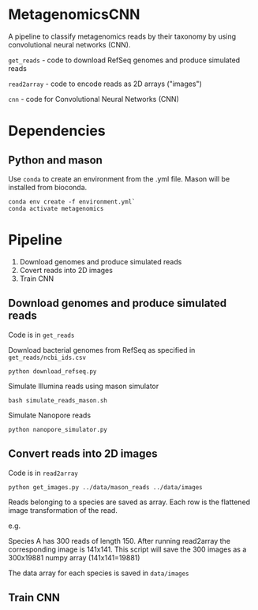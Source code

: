 # MetagenomicsCNN

A pipeline to classify metagenomics reads by their taxonomy by using convolutional neural networks (CNN).

`get_reads` - code to download RefSeq genomes and produce simulated reads

`read2array`  - code to encode reads as 2D arrays ("images")

`cnn` - code for Convolutional Neural Networks (CNN)

# Dependencies

## Python and mason
Use `conda` to create an environment from the .yml file. Mason will be installed from bioconda.
```
conda env create -f environment.yml`
conda activate metagenomics
```

# Pipeline

1. Download genomes and produce simulated reads
2. Covert reads into 2D images
3. Train CNN

## Download genomes and produce simulated reads
Code is in `get_reads`

Download bacterial genomes from RefSeq as specified in `get_reads/ncbi_ids.csv`
```
python download_refseq.py
```

Simulate Illumina reads using mason simulator
```
bash simulate_reads_mason.sh
```

Simulate Nanopore reads
```
python nanopore_simulator.py
```

## Convert reads into 2D images
Code is in `read2array`

```
python get_images.py ../data/mason_reads ../data/images
```

Reads belonging to a species are saved as array. Each row is the flattened image transformation of the read.

e.g.

Species A has 300 reads of length 150. After running read2array the corresponding image is 141x141. This script will save the 300 images as a 300x19881 numpy array (141x141=19881)

The data array for each species is saved in `data/images`

## Train CNN
